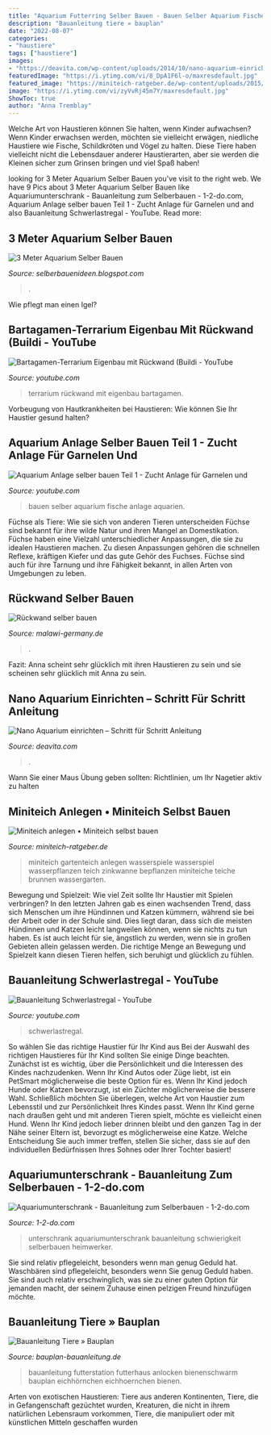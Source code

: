 ```yaml
---
title: "Aquarium Futterring Selber Bauen - Bauen Selber Aquarium Fische Anlage Aquarien"
description: "Bauanleitung tiere » bauplan"
date: "2022-08-07"
categories:
- "haustiere"
tags: ["haustiere"]
images:
- "https://deavita.com/wp-content/uploads/2014/10/nano-aquarium-einrichten-anleitung-wasserliebende-pflanzen-sand-fische-unterwasserlandschaft.jpg"
featuredImage: "https://i.ytimg.com/vi/8_DpA1F6l-o/maxresdefault.jpg"
featured_image: "https://miniteich-ratgeber.de/wp-content/uploads/2015/05/Pflanzrolle-2.jpg"
image: "https://i.ytimg.com/vi/zyVvRj45m7Y/maxresdefault.jpg"
ShowToc: true
author: "Anna Tremblay"
---
```



Welche Art von Haustieren können Sie halten, wenn Kinder aufwachsen?
Wenn Kinder erwachsen werden, möchten sie vielleicht erwägen, niedliche Haustiere wie Fische, Schildkröten und Vögel zu halten. Diese Tiere haben vielleicht nicht die Lebensdauer anderer Haustierarten, aber sie werden die Kleinen sicher zum Grinsen bringen und viel Spaß haben!

	

		
looking for 3 Meter Aquarium Selber Bauen you've visit to the right web. We have 9 Pics about 3 Meter Aquarium Selber Bauen like Aquariumunterschrank - Bauanleitung zum Selberbauen - 1-2-do.com, Aquarium Anlage selber bauen Teil 1 - Zucht Anlage für Garnelen und and also Bauanleitung Schwerlastregal - YouTube. Read more:
		
    
## 3 Meter Aquarium Selber Bauen

<img loading=lazy src="https://farm6.staticflickr.com/5700/21916616300_85c4006a36.jpg" onerror="this.onerror=null;this.src='https://tse1.mm.bing.net/th?id=OIP.Tl1lNijQxlkIAuYpPwqliAHaFj&amp;pid=15.1';" alt="3 Meter Aquarium Selber Bauen">

_Source: selberbauenideen.blogspot.com_

>. 

	

Wie pflegt man einen Igel?

    
## Bartagamen-Terrarium Eigenbau Mit Rückwand (Buildi - YouTube

<img loading=lazy src="http://i.ytimg.com/vi/DhlBqc7gkxE/maxresdefault.jpg" onerror="this.onerror=null;this.src='https://tse2.mm.bing.net/th?id=OIP.jE-i9K26EH5jJv0EkwNIFgHaEK&amp;pid=15.1';" alt="Bartagamen-Terrarium Eigenbau mit Rückwand (Buildi - YouTube">

_Source: youtube.com_

>terrarium rückwand mit eigenbau bartagamen. 

	

Vorbeugung von Hautkrankheiten bei Haustieren: Wie können Sie Ihr Haustier gesund halten?

    
## Aquarium Anlage Selber Bauen Teil 1 - Zucht Anlage Für Garnelen Und

<img loading=lazy src="https://i.ytimg.com/vi/8_DpA1F6l-o/maxresdefault.jpg" onerror="this.onerror=null;this.src='https://tse3.mm.bing.net/th?id=OIP.cjDFbQjTulYzJuszPD6syQHaEK&amp;pid=15.1';" alt="Aquarium Anlage selber bauen Teil 1 - Zucht Anlage für Garnelen und">

_Source: youtube.com_

>bauen selber aquarium fische anlage aquarien. 

	

Füchse als Tiere: Wie sie sich von anderen Tieren unterscheiden
Füchse sind bekannt für ihre wilde Natur und ihren Mangel an Domestikation. Füchse haben eine Vielzahl unterschiedlicher Anpassungen, die sie zu idealen Haustieren machen. Zu diesen Anpassungen gehören die schnellen Reflexe, kräftigen Kiefer und das gute Gehör des Fuchses. Füchse sind auch für ihre Tarnung und ihre Fähigkeit bekannt, in allen Arten von Umgebungen zu leben.

    
## Rückwand Selber Bauen

<img loading=lazy src="https://www.malawi-germany.de/images/Einrichtung/ManuWaltRueckwand/20.jpg" onerror="this.onerror=null;this.src='https://tse4.mm.bing.net/th?id=OIP.06Nbhuizm1vVrdJ65QXKUQHaEK&amp;pid=15.1';" alt="Rückwand selber bauen">

_Source: malawi-germany.de_

>. 

	

Fazit: Anna scheint sehr glücklich mit ihren Haustieren zu sein und sie scheinen sehr glücklich mit Anna zu sein.

    
## Nano Aquarium Einrichten – Schritt Für Schritt Anleitung

<img loading=lazy src="https://deavita.com/wp-content/uploads/2014/10/nano-aquarium-einrichten-anleitung-wasserliebende-pflanzen-sand-fische-unterwasserlandschaft.jpg" onerror="this.onerror=null;this.src='https://tse4.mm.bing.net/th?id=OIP.DGGrbxC7Ak8JESV-eEFt5wHaJ4&amp;pid=15.1';" alt="Nano Aquarium einrichten – Schritt für Schritt Anleitung">

_Source: deavita.com_

>. 

	

Wann Sie einer Maus Übung geben sollten: Richtlinien, um Ihr Nagetier aktiv zu halten

    
## Miniteich Anlegen • Miniteich Selbst Bauen

<img loading=lazy src="https://miniteich-ratgeber.de/wp-content/uploads/2015/05/Pflanzrolle-2.jpg" onerror="this.onerror=null;this.src='https://tse3.mm.bing.net/th?id=OIP.zAvJAdmINcia-gMdKC5nhwHaFj&amp;pid=15.1';" alt="Miniteich anlegen • Miniteich selbst bauen">

_Source: miniteich-ratgeber.de_

>miniteich gartenteich anlegen wasserspiele wasserspiel wasserpflanzen teich zinkwanne bepflanzen miniteiche teiche brunnen wassergarten. 

	

Bewegung und Spielzeit: Wie viel Zeit sollte Ihr Haustier mit Spielen verbringen?
In den letzten Jahren gab es einen wachsenden Trend, dass sich Menschen um ihre Hündinnen und Katzen kümmern, während sie bei der Arbeit oder in der Schule sind. Dies liegt daran, dass sich die meisten Hündinnen und Katzen leicht langweilen können, wenn sie nichts zu tun haben. Es ist auch leicht für sie, ängstlich zu werden, wenn sie in großen Gebieten allein gelassen werden. Die richtige Menge an Bewegung und Spielzeit kann diesen Tieren helfen, sich beruhigt und glücklich zu fühlen.

    
## Bauanleitung Schwerlastregal - YouTube

<img loading=lazy src="https://i.ytimg.com/vi/zyVvRj45m7Y/maxresdefault.jpg" onerror="this.onerror=null;this.src='https://tse1.mm.bing.net/th?id=OIP.3dg3GkTCmZqcMOuvq10SMAHaEK&amp;pid=15.1';" alt="Bauanleitung Schwerlastregal - YouTube">

_Source: youtube.com_

>schwerlastregal. 

	

So wählen Sie das richtige Haustier für Ihr Kind aus
Bei der Auswahl des richtigen Haustieres für Ihr Kind sollten Sie einige Dinge beachten. Zunächst ist es wichtig, über die Persönlichkeit und die Interessen des Kindes nachzudenken. Wenn Ihr Kind Autos oder Züge liebt, ist ein PetSmart möglicherweise die beste Option für es. Wenn Ihr Kind jedoch Hunde oder Katzen bevorzugt, ist ein Züchter möglicherweise die bessere Wahl. Schließlich möchten Sie überlegen, welche Art von Haustier zum Lebensstil und zur Persönlichkeit Ihres Kindes passt. Wenn Ihr Kind gerne nach draußen geht und mit anderen Tieren spielt, möchte es vielleicht einen Hund. Wenn Ihr Kind jedoch lieber drinnen bleibt und den ganzen Tag in der Nähe seiner Eltern ist, bevorzugt es möglicherweise eine Katze. Welche Entscheidung Sie auch immer treffen, stellen Sie sicher, dass sie auf den individuellen Bedürfnissen Ihres Sohnes oder Ihrer Tochter basiert!

    
## Aquariumunterschrank - Bauanleitung Zum Selberbauen - 1-2-do.com

<img loading=lazy src="https://diy.1-2-do.com/content/uploads/project/1/6/1/4/7/557bbffb58_800x600-BB.JPG" onerror="this.onerror=null;this.src='https://tse2.mm.bing.net/th?id=OIP.2HBJwQnwf107BPhm2f05ngHaFj&amp;pid=15.1';" alt="Aquariumunterschrank - Bauanleitung zum Selberbauen - 1-2-do.com">

_Source: 1-2-do.com_

>unterschrank aquariumunterschrank bauanleitung schwierigkeit selberbauen heimwerker. 

	

Sie sind relativ pflegeleicht, besonders wenn man genug Geduld hat.
Waschbären sind pflegeleicht, besonders wenn Sie genug Geduld haben. Sie sind auch relativ erschwinglich, was sie zu einer guten Option für jemanden macht, der seinem Zuhause einen pelzigen Freund hinzufügen möchte.

    
## Bauanleitung Tiere » Bauplan

<img loading=lazy src="https://www.bauplan-bauanleitung.de/wp-content/uploads/Futterstation-e1415480814587.jpg" onerror="this.onerror=null;this.src='https://tse4.mm.bing.net/th?id=OIP.v3Yaj_Z_dLOoKQTVtBKehAHaE7&amp;pid=15.1';" alt="Bauanleitung Tiere » Bauplan">

_Source: bauplan-bauanleitung.de_

>bauanleitung futterstation futterhaus anlocken bienenschwarm bauplan eichhörnchen eichhoernchen bienen. 

	

Arten von exotischen Haustieren: Tiere aus anderen Kontinenten, Tiere, die in Gefangenschaft gezüchtet wurden, Kreaturen, die nicht in ihrem natürlichen Lebensraum vorkommen, Tiere, die manipuliert oder mit künstlichen Mitteln geschaffen wurden

